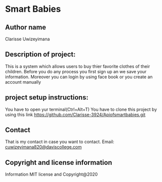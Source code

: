 # Smart Babies

## Author name 

Clarisse Uwizeyimana

## Description of project:
This is a system which allows users to buy thier favorite clothes of their children. Before you do any process you first sign up an we save your information. Moreover you can login by using face book or you create an account manually
## project setup instructions:

You have to open yur terminal(Ctrl+Alt+T) You have to clone this project by using this link 
https://github.com/Clarisse-3924/Apiofsmartbabies.git
## Contact

That is my contact in case you want to contact. Email: cuwizeyimana820@daviscollege.com
## Copyright and license information
Information MIT license and Copyright@2020